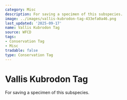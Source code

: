 ```yaml
---
category: Misc
description: For saving a specimen of this subspecies.
image: ../images/vallis-kubrodon-tag-433efa0a46.png
last_updated: '2025-09-17'
name: Vallis Kubrodon Tag
source: WFCD
tags:
- Conservation Tag
- Misc
tradable: false
type: Conservation Tag
---
```


# Vallis Kubrodon Tag

For saving a specimen of this subspecies.

